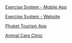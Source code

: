 [Exercise System - Mobile App](https://www.figma.com/design/TTQCVWL6MZGARq1xEUG2eF/Exercise-System--(Mobile-App)?node-id=0-1&t=QlI4XKUSv0VpiddM-1)

[Exercise System - Website](https://www.figma.com/design/9RkOtsUxuELebhJCkZsXPA/Exercise-System--(Website)?t=QlI4XKUSv0VpiddM-1)

[Phuket Tourism App](https://www.figma.com/design/ZENwvjMaihZS5PheMRwL3i/Phuket-Tourism-App?t=QlI4XKUSv0VpiddM-1)

[Animal Care Clinic](https://www.figma.com/design/bzPLXm6Nnobw9JHidxy8ix/Animal-Care-Clinic?t=QlI4XKUSv0VpiddM-1)
